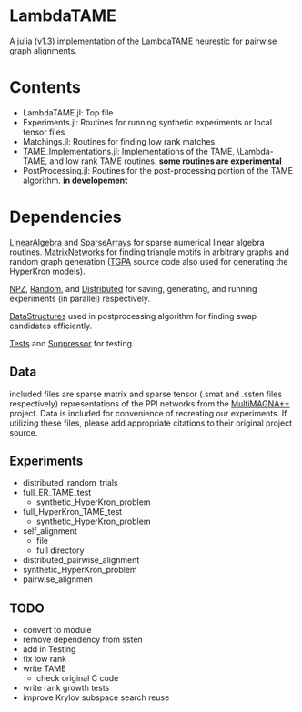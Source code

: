 LambdaTAME
==========

A julia (v1.3) implementation of the LambdaTAME heurestic for pairwise graph alignments.


Contents
=======
* LambdaTAME.jl:
   Top file
* Experiments.jl:
    Routines for running synthetic experiments or local tensor files 
* Matchings.jl:
    Routines for finding low rank matches. 
* TAME_Implementations.jl:
    Implementations of the TAME, \Lambda-TAME, and low rank TAME routines. **some routines are experimental**
* PostProcessing.jl:
  Routines for the post-processing portion of the TAME algorithm. **in developement**
  
Dependencies
===========
[LinearAlgebra](https://docs.julialang.org/en/v1/stdlib/LinearAlgebra/) and  [SparseArrays](https://docs.julialang.org/en/v1/stdlib/SparseArrays/index.html) for sparse numerical linear algebra routines.  [MatrixNetworks](https://github.com/nassarhuda/MatrixNetworks.jl) for finding triangle motifs in arbitrary graphs and random graph generation ([TGPA](https://github.com/eikmeier/TGPA) source code also used for generating the HyperKron models). 


[NPZ](https://github.com/fhs/NPZ.jl), [Random](https://docs.julialang.org/en/v1/stdlib/Random/), and 
[Distributed](https://docs.julialang.org/en/v1/stdlib/Distributed/) for saving, generating, and running experiments (in parallel) respectively. 


[DataStructures](https://github.com/JuliaCollections/DataStructures.jl) used in postprocessing algorithm for finding swap candidates efficiently. 

[Tests](https://docs.julialang.org/en/v1/stdlib/Test/) and [Suppressor](https://github.com/JuliaIO/Suppressor.jl) for testing. 

Data
----
included files are sparse matrix and sparse tensor (.smat and .ssten files respectively) representations of the PPI networks from the [MultiMAGNA++](https://www3.nd.edu/~cone/multiMAGNA++/) project. Data is included for convenience of recreating our experiments. If utilizing these files, please add appropriate citations to their original project source. 

Experiments
--------------
* distributed_random_trials
* full_ER_TAME_test
  - synthetic_HyperKron_problem
* full_HyperKron_TAME_test
  - synthetic_HyperKron_problem
* self_alignment
  - file
  - full directory
* distributed_pairwise_alignment
* synthetic_HyperKron_problem
* pairwise_alignmen


TODO
-------
* convert to module
* remove dependency from ssten 
* add in Testing
* fix low rank
* write TAME
  - check original C code
* write rank growth tests
* improve Krylov subspace search reuse
